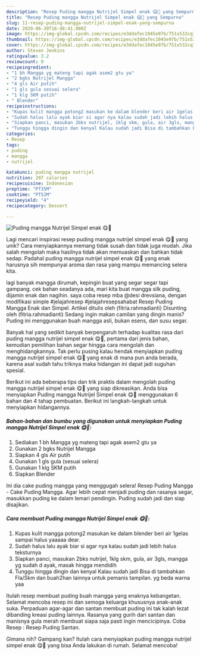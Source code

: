 ```yaml
---
description: "Resep Puding mangga Nutrijel Simpel enak 😋🍮 yang Sempurna"
title: "Resep Puding mangga Nutrijel Simpel enak 😋🍮 yang Sempurna"
slug: 11-resep-puding-mangga-nutrijel-simpel-enak-yang-sempurna
date: 2020-06-30T16:48:41.000Z
image: https://img-global.cpcdn.com/recipes/e3ddafec1045e97b/751x532cq70/puding-mangga-nutrijel-simpel-enak-😋🍮-foto-resep-utama.jpg
thumbnail: https://img-global.cpcdn.com/recipes/e3ddafec1045e97b/751x532cq70/puding-mangga-nutrijel-simpel-enak-😋🍮-foto-resep-utama.jpg
cover: https://img-global.cpcdn.com/recipes/e3ddafec1045e97b/751x532cq70/puding-mangga-nutrijel-simpel-enak-😋🍮-foto-resep-utama.jpg
author: Steven Jenkins
ratingvalue: 3.2
reviewcount: 9
recipeingredient:
- "1 bh Mangga yg mateng tapi agak asem2 gtu ya"
- "2 bgks Nutrijel Mangga"
- "4 gls Air putih"
- "1 gls gula sesuai selera"
- "1 klg SKM putih"
- " Blender"
recipeinstructions:
- "Kupas kulit mangga potong2 masukan ke dalam blender beri air 1gelas sampai halus yaaaaa dear."
- "Sudah halus lalu ayak biar si agar nya kalau sudah jadi lebih halus teksturnya"
- "Siapkan panci, masukan 2bks nutrijel, 1klg skm, gula, air 3gls, mangga yg sudah d ayak, masak hingga mendidih"
- "Tunggu hingga dingin dan kenyal Kalau sudah jadi Bisa di tambahkan Fla/Skm dan buah2han lainnya untuk pemanis tampilan. yg beda warna yaa"
categories:
- Resep
tags:
- puding
- mangga
- nutrijel

katakunci: puding mangga nutrijel 
nutrition: 207 calories
recipecuisine: Indonesian
preptime: "PT35M"
cooktime: "PT52M"
recipeyield: "4"
recipecategory: Dessert

---
```



![Puding mangga Nutrijel Simpel enak 😋🍮](https://img-global.cpcdn.com/recipes/e3ddafec1045e97b/751x532cq70/puding-mangga-nutrijel-simpel-enak-😋🍮-foto-resep-utama.jpg)

Lagi mencari inspirasi resep puding mangga nutrijel simpel enak 😋🍮 yang unik? Cara menyiapkannya memang tidak susah dan tidak juga mudah. Jika salah mengolah maka hasilnya tidak akan memuaskan dan bahkan tidak sedap. Padahal puding mangga nutrijel simpel enak 😋🍮 yang enak harusnya sih mempunyai aroma dan rasa yang mampu memancing selera kita.

lagi banyak mangga dirumah, kepingin buat yang segar segar tapi gampang. cek bahan seadanya ada, mari kita buat mangga silk puding, dijamin enak dan nagihin. saya coba resep mba @desi drevsiana, dengan modifikasi simple #jelajahresep #jelajahresepsahabat Resep Puding Mangga Enak dan Simpel. Artikel ditulis oleh (fitria.rahmadianti) Disunting oleh (fitria.rahmadianti) Sedang ingin makan camilan yang dingin manis? Puding ini menggunakan buah mangga asli, bukan esens, dan susu segar.

Banyak hal yang sedikit banyak berpengaruh terhadap kualitas rasa dari puding mangga nutrijel simpel enak 😋🍮, pertama dari jenis bahan, kemudian pemilihan bahan segar hingga cara mengolah dan menghidangkannya. Tak perlu pusing kalau hendak menyiapkan puding mangga nutrijel simpel enak 😋🍮 yang enak di mana pun anda berada, karena asal sudah tahu triknya maka hidangan ini dapat jadi suguhan spesial.


Berikut ini ada beberapa tips dan trik praktis dalam mengolah puding mangga nutrijel simpel enak 😋🍮 yang siap dikreasikan. Anda bisa menyiapkan Puding mangga Nutrijel Simpel enak 😋🍮 menggunakan 6 bahan dan 4 tahap pembuatan. Berikut ini langkah-langkah untuk menyiapkan hidangannya.

<!--inarticleads1-->

##### Bahan-bahan dan bumbu yang digunakan untuk menyiapkan Puding mangga Nutrijel Simpel enak 😋🍮:

1. Sediakan 1 bh Mangga yg mateng tapi agak asem2 gtu ya
1. Gunakan 2 bgks Nutrijel Mangga
1. Siapkan 4 gls Air putih
1. Gunakan 1 gls gula (sesuai selera)
1. Gunakan 1 klg SKM putih
1. Siapkan  Blender


Ini dia cake puding mangga yang menggugah selera! Resep Puding Mangga - Cake Puding Mangga. Agar lebih cepat menjadi puding dan rasanya segar, masukkan puding ke dalam lemari pendingin. Puding sudah jadi dan siap disajikan. 

<!--inarticleads2-->

##### Cara membuat Puding mangga Nutrijel Simpel enak 😋🍮:

1. Kupas kulit mangga potong2 masukan ke dalam blender beri air 1gelas sampai halus yaaaaa dear.
1. Sudah halus lalu ayak biar si agar nya kalau sudah jadi lebih halus teksturnya
1. Siapkan panci, masukan 2bks nutrijel, 1klg skm, gula, air 3gls, mangga yg sudah d ayak, masak hingga mendidih
1. Tunggu hingga dingin dan kenyal Kalau sudah jadi Bisa di tambahkan Fla/Skm dan buah2han lainnya untuk pemanis tampilan. yg beda warna yaa


Itulah resep membuat puding buah mangga yang enaknya kebangetan. Selamat mencoba resep ini dan semoga keluarga khususnya anak-anak suka. Perpaduan agar-agar dan santan membuat puding ini tak kalah lezat dibanding kreasi puding lainnya. Rasanya yang gurih dari santan dan manisnya gula merah membuat siapa saja pasti ingin mencicipinya. Coba Resep : Resep Puding Santan. 

Gimana nih? Gampang kan? Itulah cara menyiapkan puding mangga nutrijel simpel enak 😋🍮 yang bisa Anda lakukan di rumah. Selamat mencoba!
